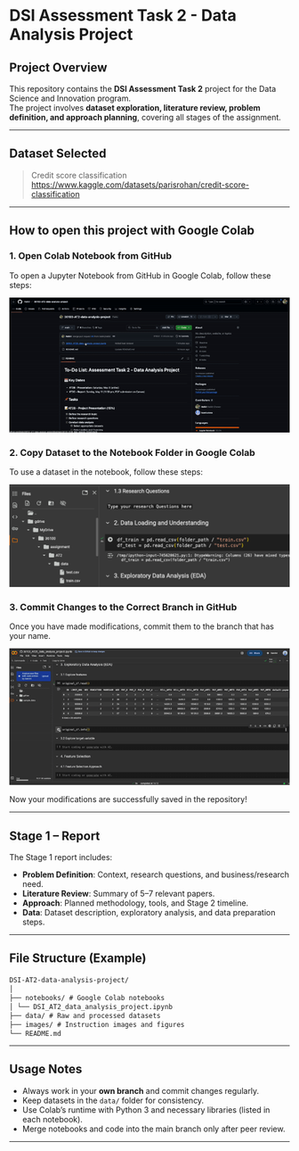 # DSI Assessment Task 2 - Data Analysis Project

## Project Overview
This repository contains the **DSI Assessment Task 2** project for the Data Science and Innovation program.  
The project involves **dataset exploration, literature review, problem definition, and approach planning**, covering all stages of the assignment.  

---
## Dataset Selected

> Credit score classification
https://www.kaggle.com/datasets/parisrohan/credit-score-classification
---
## How to open this project with Google Colab

### 1. Open Colab Notebook from GitHub
To open a Jupyter Notebook from GitHub in Google Colab, follow these steps:

![Open Notebook](https://raw.githubusercontent.com/Nelkit/DSI-AT2-data-analysis-project/master/images/open_notebook.gif)

### 2. Copy Dataset to the Notebook Folder in Google Colab
To use a dataset in the notebook, follow these steps:

![Add Data](https://raw.githubusercontent.com/Nelkit/DSI-AT2-data-analysis-project/master/images/add_data_to_notebook2.png)

### 3. Commit Changes to the Correct Branch in GitHub
Once you have made modifications, commit them to the branch that has your name.

![Commit Changes](https://raw.githubusercontent.com/Nelkit/DSI-AT2-data-analysis-project/master/images/commit_changes.gif)

Now your modifications are successfully saved in the repository!

---

## Stage 1 – Report
The Stage 1 report includes:  
- **Problem Definition**: Context, research questions, and business/research need.  
- **Literature Review**: Summary of 5–7 relevant papers.  
- **Approach**: Planned methodology, tools, and Stage 2 timeline.  
- **Data**: Dataset description, exploratory analysis, and data preparation steps.  

---

## File Structure (Example)
```
DSI-AT2-data-analysis-project/
│
├── notebooks/ # Google Colab notebooks
│ └── DSI_AT2_data_analysis_project.ipynb
├── data/ # Raw and processed datasets
├── images/ # Instruction images and figures
└── README.md
```


---

## Usage Notes
- Always work in your **own branch** and commit changes regularly.  
- Keep datasets in the `data/` folder for consistency.  
- Use Colab’s runtime with Python 3 and necessary libraries (listed in each notebook).  
- Merge notebooks and code into the main branch only after peer review.

---
